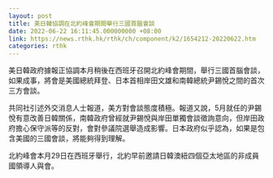 ```yaml
---
layout: post
title: 美日韓協調在北約峰會期間舉行三國首腦會談
date: 2022-06-22 16:11:45.000000000 +08:00
link: https://news.rthk.hk/rthk/ch/component/k2/1654212-20220622.htm
categories: rthk
---
```


美日韓政府據報正協調本月稍後在西班牙召開北約峰會期間，舉行三國首腦會談，如果成事，將會是美國總統拜登、日本首相岸田文雄和南韓總統尹錫悅之間的首次三方會談。

共同社引述外交消息人士報道，美方對會談態度積極。報道又說，5月就任的尹錫悅有意改善日韓關係，南韓政府曾經就尹錫悅與岸田單獨會談徵詢意向，但岸田政府擔心保守派等的反對，會對參議院選舉造成影響。日本政府似乎認為，如果是包含美國的三國會談，將能夠得到理解。

北約峰會本月29日在西班牙舉行，北約早前邀請日韓澳紐四個亞太地區的非成員國領導人與會。
